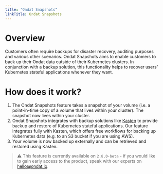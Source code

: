 ```yaml
---
title: "Ondat Snapshots"
linkTitle: Ondat Snapshots
---
```


# Overview

Customers often require backups for disaster recovery, auditing purposes and various other scenarios. Ondat Snapshots aims to enable customers to back up their Ondat data outside of their Kubernetes clusters. In conjunction with a backup solution, this functionality helps to recover users’ Kubernetes stateful applications whenever they want.

# How does it work?

1. The Ondat Snapshots feature takes a snapshot of your volume (i.e. a point-in-time copy of a volume that lives within your cluster). The snapshot now lives within your cluster.
1. Ondat Snapshots integrates with backup solutions like [Kasten](https://www.kasten.io) to provide backup and restore of Kubernetes stateful applications. Our feature integrates fully with Kasten, which offers free workflows for backing up Kubernetes data (e.g. to an S3 bucket if you are using AWS).
1. Your volume is now backed up externally and can be retrieved and restored using Kasten.

> ⚠️ This feature is currently available on `2.8.0-beta` - if you would like to gain early access to the product, speak with our experts on hello@ondat.io.
